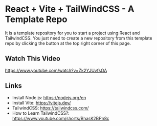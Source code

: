 # React + Vite + TailWindCSS - A Template Repo

It is a template repository for you to start a project using React and TailwindCSS. You just need to create a new repository from this template repo by clicking the button at the top right corner of this page.

## Watch This Video

<https://www.youtube.com/watch?v=Zk2YJUvfsOA>

## Links

- Install Node.js: <https://nodejs.org/en>
- Install Vite: <https://vitejs.dev/>
- TailwindCSS: <https://tailwindcss.com/>
- How to Learn TailwindCSS?: <https://www.youtube.com/shorts/BhasK2BPn8c>
